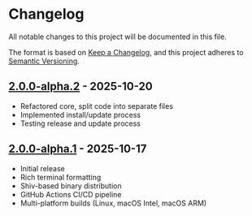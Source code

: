 # Changelog

All notable changes to this project will be documented in this file.

The format is based on [Keep a Changelog](https://keepachangelog.com/en/1.1.0/),
and this project adheres to [Semantic Versioning](https://semver.org/spec/v2.0.0.html).

## [2.0.0-alpha.2] - 2025-10-20

- Refactored core, split code into separate files
- Implemented install/update process
- Testing release and update process

## [2.0.0-alpha.1] - 2025-10-17

- Initial release
- Rich terminal formatting
- Shiv-based binary distribution
- GitHub Actions CI/CD pipeline
- Multi-platform builds (Linux, macOS Intel, macOS ARM)

[unreleased]: https://github.com/olivierlacan/keep-a-changelog/compare/v2.0.0-alpha.2...HEAD
[2.0.0-alpha.2]: https://github.com/syntlyx/dip-cli/releases/tag/v2.0.0-alpha.2
[2.0.0-alpha.1]: https://github.com/syntlyx/dip-cli/releases/tag/v2.0.0-alpha.1
